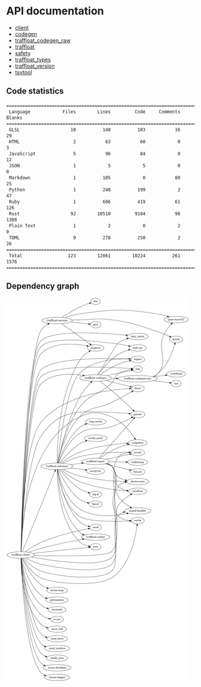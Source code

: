 # API documentation
- [client](./client)
- [codegen](./codegen)
- [traffloat_codegen_raw](./traffloat_codegen_raw)
- [traffloat](./traffloat)
- [safety](./safety)
- [traffloat_types](./traffloat_types)
- [traffloat_version](./traffloat_version)
- [tsvtool](./tsvtool)

## Code statistics
```
===============================================================================
 Language            Files        Lines         Code     Comments       Blanks
===============================================================================
 GLSL                   10          148          103           16           29
 HTML                    2           63           60            0            3
 JavaScript              5           96           84            0           12
 JSON                    1            5            5            0            0
 Markdown                1          105            0           80           25
 Python                  1          248          199            2           47
 Ruby                    1          606          419           61          126
 Rust                   92        10510         9104           98         1308
 Plain Text              1            2            0            2            0
 TOML                    9          278          250            2           26
===============================================================================
 Total                 123        12061        10224          261         1576
===============================================================================
```

## Dependency graph
![](./depgraph.png)
